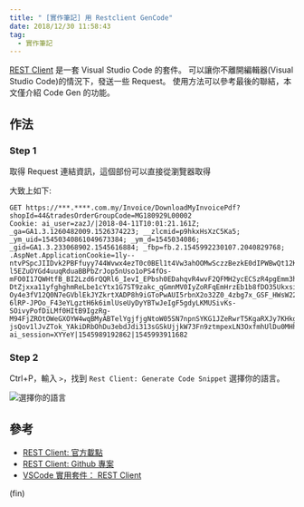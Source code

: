 ```yaml
---
title: " [實作筆記] 用 Restclient GenCode"
date: 2018/12/30 11:58:43
tag:
  - 實作筆記
---
```


[REST Client](https://github.com/Huachao/vscode-restclient) 是一套 Visual Studio Code 的套件。
可以讓你不離開編輯器(Visual Studio Code)的情況下，發送一些 Request。
使用方法可以參考最後的聯結，本文僅介紹 Code Gen 的功能。

## 作法

### Step 1

取得 Request 連結資訊，這個部份可以直接從瀏覽器取得

大致上如下:

```text
GET https://***.****.com.my/Invoice/DownloadMyInvoicePdf?shopId=44&tradesOrderGroupCode=MG180929L00002
Cookie: ai_user=zazJ/|2018-04-11T10:01:21.161Z; _ga=GA1.3.1260482009.1526374223; __zlcmid=p9hkxHsXzC5Ka5; _ym_uid=15450340861049673384; _ym_d=1545034086; _gid=GA1.3.233068902.1545616884; _fbp=fb.2.1545992230107.2040829768; .AspNet.ApplicationCookie=1ly--ntvPSpcJIIDvk2PBFfuyy744Wvwx4ezT0c0BEl1t4Vw3ahOOMwSczzBezkE0dIPWBwQt12KPN8IrFj8eV2ZgfO6HYKuiw7cUNgS37Gr1FOH28o-l5EZuOYGd4uuqRduaBBPbZrJop5nUso1oPS4fOs-mFO0I17QWHtfB_BI2Lzd6rQQRl6_IevI_EPbsh0EDahqvR4wvF2QFMH2ycECSzR4pgEmm3hcQRJ9COWoc-DtZjxxa11yfghghmReLbe1cYtx1G7ST9zakc_qGmnMV0IyZoRFqEmHrzEb1b8fDO35UkxsiP2_mzGY-Oy4e3fV12Q0N7eGVblEkJYZkrtXADP8h9iGToPwAUI5rbnX2o32Z0_4zbg7x_GSF_HWsW22SWlkRCAZEKhvhEB9Qk56JPSRSJwqmpGDzm8a807-6lRP-JPOo_F43eYLgztH6k6imlUseUyDyYBTwJeIgF5gdyLKMUSivKs-SOivyPofDiLMf0HItB9IgzRg-M94FjZROtOWeGXOYW4wqBMyABTelYgjfjgNtoW05SN7npnSYKG1JZeRwrT5KgaRXJy7KHkguyN8vhoYTjSX0cG4VaOrJqgGY-jsQov1lJvZTok_YAkiDRbOhDu3ebdJdi313sGSkUjjkW73Fn9ztmpexLN3OxfmhUlDu0MHhEqgLJMg8koLWBJjpmVC0YdNPCXNofGgNECkiWCZHTZw8u9jnLhtP686CG_JTQFE33YTdh3mJOp7KwFdFvQefEX5Jb2vUXmfFXMBP3MhD5civiPg4Q0WLU4; ai_session=XYYeY|1545989192862|1545993911682
```

### Step 2

Ctrl+P，輸入 `>`，找到 `Rest Client: Generate Code Snippet`
選擇你的語言。

![選擇你的語言](/images/2018/restclient.gif)

## 參考

- [REST Client: 官方載點](https://marketplace.visualstudio.com/items?itemName=humao.rest-client)
- [REST Client: Github 專案](https://github.com/Huachao/vscode-restclient)
- [VSCode 實用套件： REST Client](https://blog.rex-tsou.com/2017/10/vscode-%E5%AF%A6%E7%94%A8%E5%A5%97%E4%BB%B6-rest-client/)

(fin)
